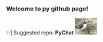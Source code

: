 ### Welcome to py github page!
✨| Suggested repo: **PyChat**
<img src="giphy.gif" width="60" height="45" />
